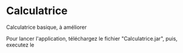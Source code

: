 # Calculatrice
Calculatrice basique, à améliorer

Pour lancer l'application, téléchargez le fichier "Calculatrice.jar", puis, executez le

